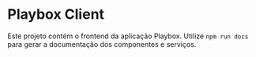 # Playbox Client

Este projeto contém o frontend da aplicação Playbox. Utilize `npm run docs` para gerar a documentação dos componentes e serviços.
